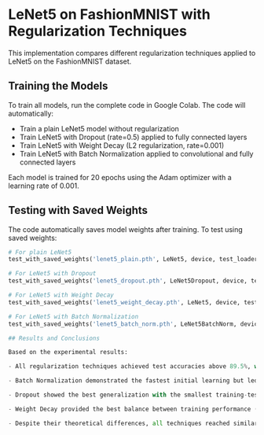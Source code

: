 # LeNet5 on FashionMNIST with Regularization Techniques

This implementation compares different regularization techniques applied to LeNet5 on the FashionMNIST dataset.

## Training the Models

To train all models, run the complete code in Google Colab. The code will automatically:
- Train a plain LeNet5 model without regularization
- Train LeNet5 with Dropout (rate=0.5) applied to fully connected layers
- Train LeNet5 with Weight Decay (L2 regularization, rate=0.001)
- Train LeNet5 with Batch Normalization applied to convolutional and fully connected layers

Each model is trained for 20 epochs using the Adam optimizer with a learning rate of 0.001.

## Testing with Saved Weights

The code automatically saves model weights after training. To test using saved weights:

```python
# For plain LeNet5
test_with_saved_weights('lenet5_plain.pth', LeNet5, device, test_loader)

# For LeNet5 with Dropout
test_with_saved_weights('lenet5_dropout.pth', LeNet5Dropout, device, test_loader)

# For LeNet5 with Weight Decay
test_with_saved_weights('lenet5_weight_decay.pth', LeNet5, device, test_loader)

# For LeNet5 with Batch Normalization
test_with_saved_weights('lenet5_batch_norm.pth', LeNet5BatchNorm, device, test_loader)

## Results and Conclusions

Based on the experimental results:

- All regularization techniques achieved test accuracies above 89.5%, with Weight Decay achieving the highest at 90.70%.

- Batch Normalization demonstrated the fastest initial learning but led to the largest gap between training (97.69%) and test accuracy (90.25%), indicating potential overfitting.

- Dropout showed the best generalization with the smallest training-test gap (2.41%), confirming its effectiveness against overfitting while maintaining good test performance (89.63%).

- Weight Decay provided the best balance between training performance (93.61%) and generalization (90.70%), with a moderate gap of 2.91%.

- Despite their theoretical differences, all techniques reached similar test accuracy, suggesting that for this particular dataset and architecture, the choice of regularization primarily affects training dynamics rather than ultimate generalization capability.
